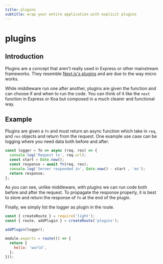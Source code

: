 ```yaml
---
title: plugins
subtitle: wrap your entire application with explicit plugins
---
```


# plugins

## Introduction

Plugins are a concept that aren't really used in Express or other mainstream frameworks. They resemble [Next.js's plugins](https://nextjs.org/docs#customizing-webpack-config) and are due to the way micro works.

While middleware run one after another, plugins are given the function and can choose if and when to run the code. You can think of it like the `next` function in Express or Koa but composed in a much clearer and functional way.

## Example

Plugins are given a `fn` and must return an async function which take in `req`, and `res` objects and return from the request. One example use case can be logging where you need data both before and after.

```javascript
const logger = fn => async (req, res) => {
  console.log('Request to', req.url);
  const start = Date.now();
  const response = await fn(req, res);
  console.log('Server responded in', Date.now() - start , 'ms');
  return response;
};
```

As you can see, unlike middleware, with plugins we can run code both before and after the request. To propagate the response properly, it is best to store and return the response of `fn` at the end of the plugin.

Finally, we simply list the logger as plugin in the route.

```javascript
const { createRoute } = require('light');
const { route, addPlugin } = createRoute('plugins');

addPlugin(logger);

module.exports = route(() => {
  return {
    hello: 'world',
  };
}));
```

